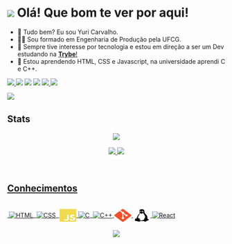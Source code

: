 <h1><img src="https://emojis.slackmojis.com/emojis/images/1531849430/4246/blob-sunglasses.gif?1531849430" width="50"/> Olá! Que bom te ver por aqui!</h1>

- 👋 Tudo bem? Eu sou Yuri Carvalho.
- 👨‍🎓 Sou formado em Engenharia de Produção pela UFCG.
- 👀 Sempre tive interesse por tecnologia e estou em direção a ser um Dev estudando na <a href="https://www.betrybe.com/"><strong>Trybe</strong>!</a>
- 🌱 Estou aprendendo HTML, CSS e Javascript, na universidade aprendi C e C++.

<p><a href="mailto:yuricps@gmail.com" target="_blank"><img src="https://img.shields.io/badge/Gmail-D14836?style=for-the-badge&logo=gmail&logoColor=white" height=25 target="_blank"> </a><a href="https://www.linkedin.com/in/yuricps" target="_blank"><img src="https://img.shields.io/badge/linkedin-%230077B5.svg?&style=for-the-badge&logo=linkedin&logoColor=white" height=25></a> <a href="https://www.instagram.com/yuricps/" target="_blank"><img src="https://img.shields.io/badge/instagram-%23E4405F.svg?&style=for-the-badge&logo=instagram&logoColor=white" height=25></a> <a href="https://yuricps.medium.com/" target="_blank"><img src="https://img.shields.io/badge/medium-%2312100E.svg?&style=for-the-badge&logo=medium&logoColor=white" height=25></a> <a href="https://dev.to/yuricps" target="_blank"><img src="https://img.shields.io/badge/DEV.TO-%230A0A0A.svg?&style=for-the-badge&logo=dev-dot-to&logoColor=white" height=25> </a><a href="https://t.me/yuricps" target="_blank"><img src="https://img.shields.io/badge/Telegram-2CA5E0?style=for-the-badge&logo=telegram&logoColor=white" height=25>
</a></p>
  
<a href="https://www.linkedin.com/in/yuricps" target="_blank"><img src="https://komarev.com/ghpvc/?username=your-github-yuricps&style=flat-square&color=brightgreen&label=PROFILE+VIEWS" height=25></a>


## Stats
  <div align="center">
    <a href="https://github.com/yuricps">
    <img align="center" src="http://github-readme-streak-stats.herokuapp.com?user=yuricps&theme=blue-green&hide_border=true">
    <br>
    <br>
    <img height:"180em" src="https://github-readme-stats.vercel.app/api?username=yuricps&show_icons=true&theme=blue-green&hide_border=true">
    <img height:"180em" src="https://github-readme-stats.vercel.app/api/top-langs/?username=yuricps&theme=blue-green&hide_border=true">
    <br>
    <br>
    <br>
  </div>
  
## Conhecimentos 
<div style="display: inline_block"><br>
  <img align="center" alt="HTML" height="30" width="40" src="https://icongr.am/devicon/html5-original-wordmark.svg">
  <img align="center" alt="CSS" height="30" width="40" src="https://icongr.am/devicon/css3-original-wordmark.svg">
  <img align="center" alt="Js" height="30" width="40" src="https://raw.githubusercontent.com/devicons/devicon/master/icons/javascript/javascript-plain.svg">
  <img align="center" alt="C" height="30" width="40" src="https://icongr.am/devicon/c-original.svg">
  <img align="center" alt="C++" height="30" width="40" src="https://icongr.am/devicon/cplusplus-original.svg">
  <img align="center" alt="Git" height="30" width="40" src="https://raw.githubusercontent.com/devicons/devicon/master/icons/git/git-plain.svg">
  <img align="center" alt="Linux" height="30" width="40" src="https://raw.githubusercontent.com/devicons/devicon/master/icons/linux/linux-plain.svg">
  <img align="center" alt="React" height="30" width="40" src="https://icongr.am/devicon/react-original-wordmark.svg">
</div>
<br>
<div align="center">
<img align="center" width="400" src="https://res.cloudinary.com/practicaldev/image/fetch/s--sNXjzc6P--/c_limit%2Cf_auto%2Cfl_progressive%2Cq_66%2Cw_880/https://media1.tenor.com/images/0c34272909ee2a4db5606a014082312b/tenor.gif%3Fitemid%3D15828752">
</div>

